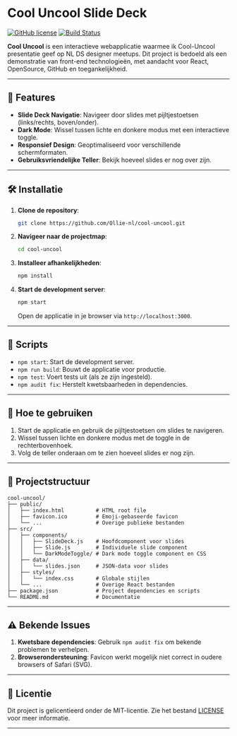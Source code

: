 
# Cool Uncool Slide Deck

[![GitHub license](https://img.shields.io/badge/license-MIT-blue.svg)](https://github.com/Ollie-nl/cool-uncool/blob/main/LICENSE)
[![Build Status](https://img.shields.io/badge/build-passing-brightgreen)]()

**Cool Uncool** is een interactieve webapplicatie waarmee ik Cool-Uncool presentatie geef op NL DS designer meetups. Dit project is bedoeld als een demonstratie van front-end technologieën, met aandacht voor React, OpenSource, GitHub en toegankelijkheid.

---

## 🚀 **Features**

- **Slide Deck Navigatie**: Navigeer door slides met pijltjestoetsen (links/rechts, boven/onder).
- **Dark Mode**: Wissel tussen lichte en donkere modus met een interactieve toggle.
- **Responsief Design**: Geoptimaliseerd voor verschillende schermformaten.
- **Gebruiksvriendelijke Teller**: Bekijk hoeveel slides er nog over zijn.

---

## 🛠️ **Installatie**

1. **Clone de repository**:
   ```bash
   git clone https://github.com/Ollie-nl/cool-uncool.git
   ```
2. **Navigeer naar de projectmap**:
   ```bash
   cd cool-uncool
   ```
3. **Installeer afhankelijkheden**:
   ```bash
   npm install
   ```
4. **Start de development server**:
   ```bash
   npm start
   ```
   Open de applicatie in je browser via `http://localhost:3000`.

---

## 🔧 **Scripts**

- `npm start`: Start de development server.
- `npm run build`: Bouwt de applicatie voor productie.
- `npm test`: Voert tests uit (als ze zijn ingesteld).
- `npm audit fix`: Herstelt kwetsbaarheden in dependencies.

---

## 🌟 **Hoe te gebruiken**

1. Start de applicatie en gebruik de pijltjestoetsen om slides te navigeren.
2. Wissel tussen lichte en donkere modus met de toggle in de rechterbovenhoek.
3. Volg de teller onderaan om te zien hoeveel slides er nog zijn.

---

## 📂 **Projectstructuur**

```
cool-uncool/
├── public/
│   ├── index.html          # HTML root file
│   ├── favicon.ico         # Emoji-gebaseerde favicon
│   └── ...                 # Overige publieke bestanden
├── src/
│   ├── components/
│   │   ├── SlideDeck.js    # Hoofdcomponent voor slides
│   │   ├── Slide.js        # Individuele slide component
│   │   └── DarkModeToggle/ # Dark mode toggle component en CSS
│   ├── data/
│   │   └── slides.json     # JSON-data voor slides
│   ├── styles/
│   │   └── index.css       # Globale stijlen
│   └── ...                 # Overige React bestanden
├── package.json            # Project dependencies en scripts
└── README.md               # Documentatie
```

---

## ⚠️ **Bekende Issues**

1. **Kwetsbare dependencies**:
   Gebruik `npm audit fix` om bekende problemen te verhelpen.
2. **Browserondersteuning**:
   Favicon werkt mogelijk niet correct in oudere browsers of Safari (SVG).

---

## 📜 **Licentie**

Dit project is gelicentieerd onder de MIT-licentie. Zie het bestand [LICENSE](https://github.com/Ollie-nl/cool-uncool/blob/main/LICENSE) voor meer informatie.

---
